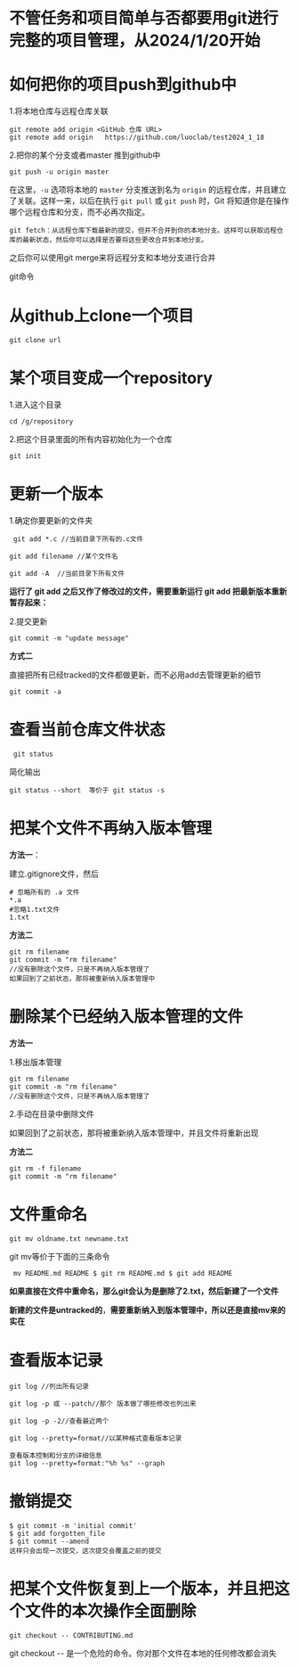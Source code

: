 # 不管任务和项目简单与否都要用git进行完整的项目管理，从2024/1/20开始







# 如何把你的项目push到github中

1.将本地仓库与远程仓库关联

```
git remote add origin <GitHub 仓库 URL>
git remote add origin	https://github.com/luoclab/test2024_1_18
```

2.把你的某个分支或者master 推到github中

```
git push -u origin master
```

 在这里，`-u` 选项将本地的 `master` 分支推送到名为 `origin` 的远程仓库，并且建立了关联。这样一来，以后在执行 `git pull` 或 `git push` 时，Git 将知道你是在操作哪个远程仓库和分支，而不必再次指定。 

```
git fetch：从远程仓库下载最新的提交，但并不合并到你的本地分支。这样可以获取远程仓库的最新状态，然后你可以选择是否要将这些更改合并到本地分支。
```

之后你可以使用git merge来将远程分支和本地分支进行合并

git命令

# 从github上clone一个项目

```
git clone url
```



# 某个项目变成一个repository

1.进入这个目录

```
cd /g/repository
```

2.把这个目录里面的所有内容初始化为一个仓库

```git
git init
```

# 更新一个版本

1.确定你要更新的文件夹

```
 git add *.c //当前目录下所有的.c文件
```

```
git add filename //某个文件名
```

```
git add -A	//当前目录下所有文件
```

**运行了 git add 之后又作了修改过的文件，需要重新运行 git add 把最新版本重新暂存起来：** 

2.提交更新

```
git commit -m "update message"
```

**方式二**

直接把所有已经tracked的文件都做更新，而不必用add去管理更新的细节

```
git commit -a
```



# 查看当前仓库文件状态

```
 git status 
```

简化输出

```
git status --short	等价于	git status -s
```

# 把某个文件不再纳入版本管理

**方法一**：

建立.gitignore文件，然后

```
# 忽略所有的 .a 文件
*.a
#忽略1.txt文件
1.txt
```

**方法二**

```
git rm filename
git commit -m "rm filename"
//没有删除这个文件，只是不再纳入版本管理了
如果回到了之前状态，那将被重新纳入版本管理中
```

# 删除某个已经纳入版本管理的文件

**方法一**

1.移出版本管理

```
git rm filename
git commit -m "rm filename"
//没有删除这个文件，只是不再纳入版本管理了
```

2.手动在目录中删除文件

如果回到了之前状态，那将被重新纳入版本管理中，并且文件将重新出现

**方法二**

```
git rm -f filename
git commit -m "rm filename"
```

# 文件重命名

```
git mv oldname.txt newname.txt
```

git mv等价于下面的三条命令

```
 mv README.md README $ git rm README.md $ git add README
```

**如果直接在文件中重命名，那么git会认为是删除了2.txt，然后新建了一个文件**

**新建的文件是untracked的**，**需要重新纳入到版本管理中，所以还是直接mv来的实在**



# 查看版本记录

```
git log //列出所有记录

```

```
git log -p 或 --patch//那个 版本做了哪些修改也列出来

```

```
git log -p -2//查看最近两个

```

```
git log --pretty=format//以某种格式查看版本记录

```

```
查看版本控制和分支的详细信息
git log --pretty=format:"%h %s" --graph

```



# 撤销提交

```
$ git commit -m 'initial commit'
$ git add forgotten_file
$ git commit --amend
这样只会出现一次提交，这次提交会覆盖之前的提交

```



# 把某个文件恢复到上一个版本，并且把这个文件的本次操作全面删除

```
git checkout -- CONTRIBUTING.md

```

  git checkout -- 是一个危险的命令。你对那个文件在本地的任何修改都会消失 



 